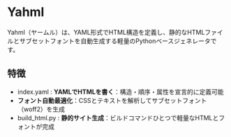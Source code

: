 # Yahml

Yahml（ヤームル）は、YAML形式でHTML構造を定義し、静的なHTMLファイルとサブセットフォントを自動生成する軽量のPythonベースジェネレータです。

## 特徴

- index.yaml : **YAMLでHTMLを書く**：構造・順序・属性を宣言的に定義可能
- **フォント自動最適化**：CSSとテキストを解析してサブセットフォント（woff2）を生成
- build_html.py : **静的サイト生成**：ビルドコマンドひとつで軽量なHTMLとフォントが完成



